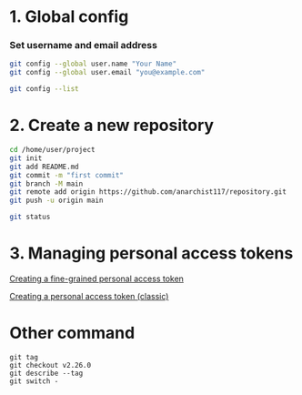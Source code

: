 # 1. Global config
### Set username and email address
```bash
git config --global user.name "Your Name"
git config --global user.email "you@example.com"
```
```bash
git config --list
```

# 2. Create a new repository
```bash
cd /home/user/project
git init
git add README.md
git commit -m "first commit"
git branch -M main
git remote add origin https://github.com/anarchist117/repository.git
git push -u origin main
```
```bash
git status
```
# 3. Managing personal access tokens
[Creating a fine-grained personal access token](https://docs.github.com/en/authentication/keeping-your-account-and-data-secure/managing-your-personal-access-tokens#creating-a-fine-grained-personal-access-token)

[Creating a personal access token (classic)](https://docs.github.com/en/authentication/keeping-your-account-and-data-secure/managing-your-personal-access-tokens#creating-a-personal-access-token-classic)

# Other command
```
git tag
git checkout v2.26.0
git describe --tag
git switch -
```
